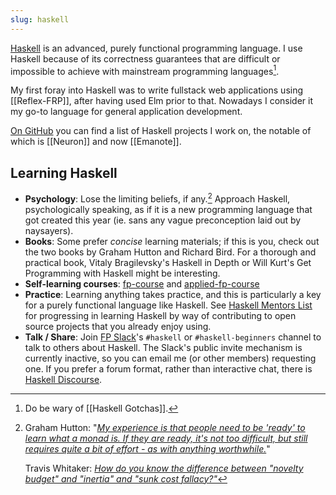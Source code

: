 ```yaml
---
slug: haskell
---
```


[Haskell](https://www.haskell.org/) is an advanced, purely functional programming language. I use Haskell because of its correctness guarantees that are difficult or impossible to achieve with mainstream programming languages[^gotcha].

[^gotcha]: Do be wary of [[Haskell Gotchas]].

My first foray into Haskell was to write fullstack web applications using [[Reflex-FRP]], after having used Elm prior to that. Nowadays I consider it my go-to language for general application development.

[On GitHub](https://github.com/srid) you can find a list of Haskell projects I work on, the notable of which is [[Neuron]] and now [[Emanote]].

## Learning Haskell

* **Psychology**: Lose the limiting beliefs, if any.[^lb] Approach Haskell, psychologically speaking, as if it is a new programming language that got created this year (ie. sans any vague preconception laid out by naysayers).
* **Books**: Some prefer *concise* learning materials; if this is you, check out the two books by Graham Hutton and Richard Bird. For a thorough and practical book, Vitaly Bragilevsky's Haskell in Depth or Will Kurt's Get Programming with Haskell might be interesting.
* **Self-learning courses**: [fp-course](https://github.com/system-f/fp-course) and [applied-fp-course](https://github.com/qfpl/applied-fp-course)
* **Practice**: Learning anything takes practice, and this is particularly a key for a purely functional language like Haskell. See [Haskell Mentors List](https://willbasky.github.io/Awesome-list-of-Haskell-mentors/) for progressing in learning Haskell by way of contributing to open source projects that you already enjoy using.
* **Talk / Share**: Join [FP Slack]'s `#haskell` or `#haskell-beginners` channel to talk to others about Haskell. The Slack's public invite mechanism is currently inactive, so you can email me (or other members) requesting one. If you prefer a forum format, rather than interactive chat, there is [Haskell Discourse](https://discourse.haskell.org/).

[FP Slack]: https://functionalprogramming.slack.com/

[^lb]: 
      Graham Hutton: "[*My experience is that people need to be 'ready' to learn what a monad is.  If they are ready, it's not too difficult, but still requires quite a bit of effort - as with anything worthwhile.*](https://twitter.com/haskellhutt/status/1283706901973409792)"

      Travis Whitaker: [*How do you know the difference between "novelty budget" and "inertia" and "sunk cost fallacy?"*](https://www.reddit.com/r/haskell/comments/j9g9rk/delivering_with_haskell/g8p0fjq/?context=3)
